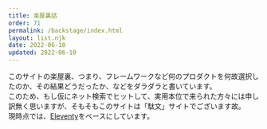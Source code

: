 ```yaml
---
title: 楽屋裏話
order: 71
permalink: /backstage/index.html
layout: list.njk
date: 2022-06-10
updated: 2022-06-10
---
```


このサイトの楽屋裏、つまり、フレームワークなど何のプロダクトを何故選択したのか、その結果どうだったか、などをダラダラと書いています。  
このため、もし仮にネット検索でヒットして、実用本位で来られた方々には申し訳無く思いますが、そもそもこのサイトは「駄文」サイトでございます故。  
現時点では、[Eleventy](https://www.11ty.dev/)をベースにしています。

